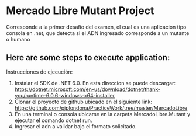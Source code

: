 # Mercado Libre Mutant Project
Corresponde a la primer desafio del examen, el cual es una aplicacion tipo consola en .net, que detecta si el ADN ingresado corresponde a un mutante o humano

## Here are some steps to execute application:
Instrucciones de ejecución:

1. Instalar el SDK de .NET 6.0. En esta direccion se puede descargar: https://dotnet.microsoft.com/en-us/download/dotnet/thank-you/runtime-6.0.6-windows-x64-installer
2. Clonar el proyecto de github ubicado en el siguiente link: https://github.com/piplondona/PracticeWork/tree/master/MercadoLibre
3. En una terminal o consola ubicarse en la carpeta MercadoLibre.Mutant y ejecutar el comando dotnet run.
4. Ingresar el adn a validar bajo el formato solicitado.